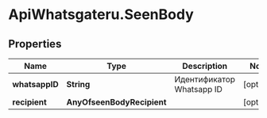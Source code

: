 # ApiWhatsgateru.SeenBody

## Properties
Name | Type | Description | Notes
------------ | ------------- | ------------- | -------------
**whatsappID** | **String** | Идентификатор Whatsapp ID | [optional] 
**recipient** | **AnyOfseenBodyRecipient** |  | [optional] 
